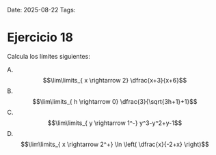 Date: 2025-08-22
Tags: 

# Ejercicio 18

 
Calcula los límites siguientes:




A.   $$\lim\limits_{ x \rightarrow  2}  \dfrac{x+3}{x+6}$$ 
B.   $$\lim\limits_{ h \rightarrow  0}  \dfrac{3}{\sqrt{3h+1}+1}$$ 
C.   $$\lim\limits_{ y \rightarrow  1^-}  y^3-y^2+y-1$$ 
D.   $$\lim\limits_{ x \rightarrow  2^+}  \ln \left( \dfrac{x}{-2+x} \right)$$ 
